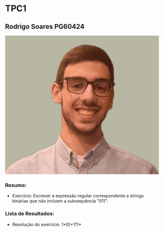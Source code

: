 # TPC1

## Rodrigo Soares PG60424

![alt text](./foto.jpg)

### Resumo:

- Exercício: Escrever a expressão regular correspondente a strings binárias que não incluem a subsequência "011".

### Lista de Resultados:

- Resolução do exercício: 1*(0+1?)*